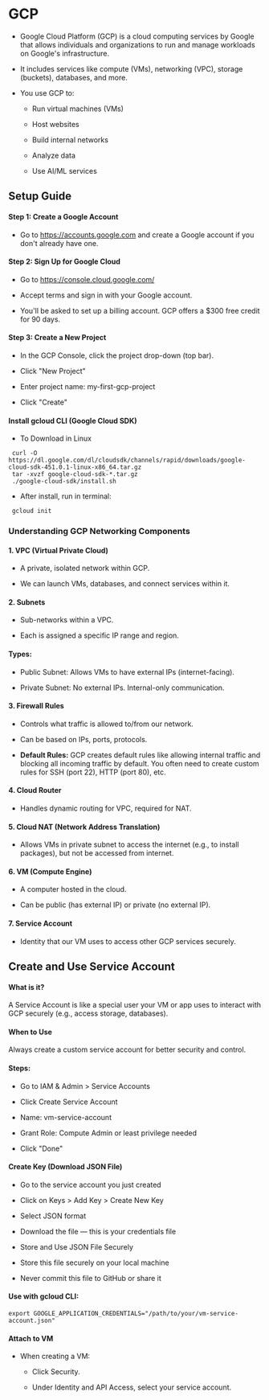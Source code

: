 # GCP

- Google Cloud Platform (GCP) is a cloud computing services by Google that allows individuals and organizations to run and manage workloads on Google's infrastructure.

- It includes services like compute (VMs), networking (VPC), storage (buckets), databases, and more.

- You use GCP to:

  - Run virtual machines (VMs)

  - Host websites

  - Build internal networks

  - Analyze data

  - Use AI/ML services

## Setup Guide

#### Step 1: Create a Google Account

- Go to https://accounts.google.com and create a Google account if you don't already have one.

#### Step 2: Sign Up for Google Cloud

- Go to https://console.cloud.google.com/

- Accept terms and sign in with your Google account.

- You'll be asked to set up a billing account. GCP offers a $300 free credit for 90 days.

#### Step 3: Create a New Project

- In the GCP Console, click the project drop-down (top bar).

- Click "New Project"

- Enter project name: my-first-gcp-project

- Click "Create"

#### Install gcloud CLI (Google Cloud SDK)

- To Download in Linux
```
 curl -O https://dl.google.com/dl/cloudsdk/channels/rapid/downloads/google-cloud-sdk-451.0.1-linux-x86_64.tar.gz
 tar -xvzf google-cloud-sdk-*.tar.gz
 ./google-cloud-sdk/install.sh
```
- After install, run in terminal:
```
 gcloud init
```
### Understanding GCP Networking Components

#### 1. VPC (Virtual Private Cloud)

- A private, isolated network within GCP.

- We can launch VMs, databases, and connect services within it.

#### 2. Subnets

- Sub-networks within a VPC.

- Each is assigned a specific IP range and region.

#### Types:

  - Public Subnet: Allows VMs to have external IPs (internet-facing).

  - Private Subnet: No external IPs. Internal-only communication.

#### 3. Firewall Rules

- Controls what traffic is allowed to/from our network.

- Can be based on IPs, ports, protocols.

- **Default Rules:** GCP creates default rules like allowing internal traffic and blocking all incoming traffic by default. You often need to create custom rules for SSH (port 22), HTTP (port 80), etc.

#### 4. Cloud Router

- Handles dynamic routing for VPC, required for NAT.

#### 5. Cloud NAT (Network Address Translation)

- Allows VMs in private subnet to access the internet (e.g., to install packages), but not be accessed from internet.

#### 6. VM (Compute Engine)

- A computer hosted in the cloud.

- Can be public (has external IP) or private (no external IP).

#### 7. Service Account

- Identity that our VM uses to access other GCP services securely.

## Create and Use Service Account

#### What is it?

A Service Account is like a special user your VM or app uses to interact with GCP securely (e.g., access storage, databases).

#### When to Use

Always create a custom service account for better security and control.

#### Steps:

- Go to IAM & Admin > Service Accounts

- Click Create Service Account

- Name: vm-service-account

- Grant Role: Compute Admin or least privilege needed

- Click "Done"

#### Create Key (Download JSON File)

- Go to the service account you just created

- Click on Keys > Add Key > Create New Key

- Select JSON format

- Download the file — this is your credentials file

- Store and Use JSON File Securely

- Store this file securely on your local machine

- Never commit this file to GitHub or share it

#### Use with gcloud CLI:
```
export GOOGLE_APPLICATION_CREDENTIALS="/path/to/your/vm-service-account.json"
```
#### Attach to VM

- When creating a VM:

  - Click Security.

  - Under Identity and API Access, select your service account.



























